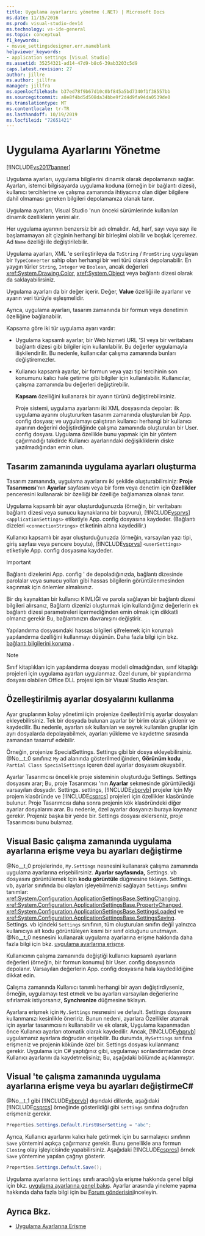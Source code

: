 ```yaml
---
title: Uygulama ayarlarını yönetme (.NET) | Microsoft Docs
ms.date: 11/15/2016
ms.prod: visual-studio-dev14
ms.technology: vs-ide-general
ms.topic: conceptual
f1_keywords:
- msvse_settingsdesigner.err.nameblank
helpviewer_keywords:
- application settings [Visual Studio]
ms.assetid: 35254321-ad14-47d9-b8c6-39ab3203c5d9
caps.latest.revision: 27
author: jillre
ms.author: jillfra
manager: jillfra
ms.openlocfilehash: b37ed78f9b67d10c0bf845a5bd7340f1f38557bb
ms.sourcegitcommit: a8e8f4bd5d508da34bbe9f2d4d9fa94da0539de0
ms.translationtype: MT
ms.contentlocale: tr-TR
ms.lasthandoff: 10/19/2019
ms.locfileid: "72651421"
---
```

# <a name="managing-application-settings-net"></a>Uygulama Ayarlarını Yönetme

[!INCLUDE[vs2017banner](../includes/vs2017banner.md)]

Uygulama ayarları, uygulama bilgilerini dinamik olarak depolamanızı sağlar. Ayarları, istemci bilgisayarda uygulama koduna (örneğin bir bağlantı dizesi), kullanıcı tercihlerine ve çalışma zamanında ihtiyacınız olan diğer bilgilere dahil olmaması gereken bilgileri depolamanıza olanak tanır.

Uygulama ayarları, Visual Studio 'nun önceki sürümlerinde kullanılan dinamik özelliklerin yerini alır.

Her uygulama ayarının benzersiz bir adı olmalıdır. Ad, harf, sayı veya sayı ile başlamamayan alt çizginin herhangi bir birleşimi olabilir ve boşluk içeremez. Ad `Name` özelliği ile değiştirilebilir.

Uygulama ayarları, XML 'e serileştirileya da `ToString` / `FromString` uygulayan bir `TypeConverter` sahip olan herhangi bir veri türü olarak depolanabilir. En yaygın türler `String`, `Integer` ve `Boolean`, ancak değerleri <xref:System.Drawing.Color>, <xref:System.Object> veya bağlantı dizesi olarak da saklayabilirsiniz.

Uygulama ayarları da bir değer içerir. Değer, **Value** özelliği ile ayarlanır ve ayarın veri türüyle eşleşmelidir.

Ayrıca, uygulama ayarları, tasarım zamanında bir formun veya denetimin özelliğine bağlanabilir.

Kapsama göre iki tür uygulama ayarı vardır:

- Uygulama kapsamlı ayarlar, bir Web hizmeti URL 'SI veya bir veritabanı bağlantı dizesi gibi bilgiler için kullanılabilir. Bu değerler uygulamayla ilişkilendirilir. Bu nedenle, kullanıcılar çalışma zamanında bunları değiştiremezler.

- Kullanıcı kapsamlı ayarlar, bir formun veya yazı tipi tercihinin son konumunu kalıcı hale getirme gibi bilgiler için kullanılabilir. Kullanıcılar, çalışma zamanında bu değerleri değiştirebilir.

  **Kapsam** özelliğini kullanarak bir ayarın türünü değiştirebilirsiniz.

  Proje sistemi, uygulama ayarlarını iki XML dosyasında depolar: ilk uygulama ayarını oluştururken tasarım zamanında oluşturulan bir App. config dosyası; ve uygulamayı çalıştıran kullanıcı herhangi bir kullanıcı ayarının değerini değiştirdiğinde çalışma zamanında oluşturulan bir User. config dosyası. Uygulama özellikle bunu yapmak için bir yöntem çağırmadığı takdirde Kullanıcı ayarlarındaki değişikliklerin diske yazılmadığından emin olun.

## <a name="creating-application-settings-at-design-time"></a>Tasarım zamanında uygulama ayarları oluşturma

Tasarım zamanında, uygulama ayarlarını iki şekilde oluşturabilirsiniz: **Proje Tasarımcısı**'nın **Ayarlar** sayfasını veya bir form veya denetim için **Özellikler** penceresini kullanarak bir özelliği bir özelliğe bağlamanıza olanak tanır.

Uygulama kapsamlı bir ayar oluşturduğunuzda (örneğin, bir veritabanı bağlantı dizesi veya sunucu kaynaklarına bir başvuru), [!INCLUDE[vsprvs](../includes/vsprvs-md.md)] `<applicationSettings>` etiketiyle App. config dosyasına kaydeder. (Bağlantı dizeleri `<connectionStrings>` etiketinin altına kaydedilir.)

Kullanıcı kapsamlı bir ayar oluşturduğunuzda (örneğin, varsayılan yazı tipi, giriş sayfası veya pencere boyutu), [!INCLUDE[vsprvs](../includes/vsprvs-md.md)] `<userSettings>` etiketiyle App. config dosyasına kaydeder.

> [!IMPORTANT]
> Bağlantı dizelerini App. config ' de depoladığınızda, bağlantı dizesinde parolalar veya sunucu yolları gibi hassas bilgilerin görüntülenmesinden kaçınmak için önlemler almalısınız.
>
> Bir dış kaynaktan bir kullanıcı KIMLIĞI ve parola sağlayan bir bağlantı dizesi bilgileri alırsanız, Bağlantı dizenizi oluşturmak için kullandığınız değerlerin ek bağlantı dizesi parametreleri içermediğinden emin olmak için dikkatli olmanız gerekir Bu, bağlantınızın davranışını değiştirir.
>
> Yapılandırma dosyasındaki hassas bilgileri şifrelemek için korumalı yapılandırma özelliğini kullanmayı düşünün. Daha fazla bilgi için bkz. [bağlantı bilgilerini koruma](https://msdn.microsoft.com/library/1471f580-bcd4-4046-bdaf-d2541ecda2f4) .

> [!NOTE]
> Sınıf kitaplıkları için yapılandırma dosyası modeli olmadığından, sınıf kitaplığı projeleri için uygulama ayarları uygulanmaz. Özel durum, bir yapılandırma dosyası olabilen Office DLL projesi için bir Visual Studio Araçları.

## <a name="using-customized-settings-files"></a>Özelleştirilmiş ayarlar dosyalarını kullanma

Ayar gruplarının kolay yönetimi için projenize özelleştirilmiş ayarlar dosyaları ekleyebilirsiniz. Tek bir dosyada bulunan ayarlar bir birim olarak yüklenir ve kaydedilir. Bu nedenle, ayarları sık kullanılan ve seyrek kullanılan gruplar için ayrı dosyalarda depolayabilmek, ayarları yükleme ve kaydetme sırasında zamandan tasarruf edebilir.

Örneğin, projenize SpecialSettings. Settings gibi bir dosya ekleyebilirsiniz. @No__t_0 sınıfınız `My` ad alanında gösterilmediğinden, **Görünüm kodu** , `Partial Class SpecialSettings` içeren özel ayarlar dosyasını okuyabilir.

Ayarlar Tasarımcısı öncelikle proje sisteminin oluşturduğu Settings. Settings dosyasını arar; Bu, proje Tasarımcısı 'nın **Ayarlar** sekmesinde görüntülediği varsayılan dosyadır. Settings. settings, [!INCLUDE[vbprvb](../includes/vbprvb-md.md)] projeler Için My projem klasöründe ve [!INCLUDE[csprcs](../includes/csprcs-md.md)] projeleri için özellikler klasöründe bulunur. Proje Tasarımcısı daha sonra projenin kök klasöründeki diğer ayarlar dosyalarını arar. Bu nedenle, özel ayarlar dosyanızı buraya koymanız gerekir. Projeniz başka bir yerde bir. Settings dosyası eklerseniz, proje Tasarımcısı bunu bulamaz.

## <a name="accessing-or-changing-application-settings-at-run-time-in-visual-basic"></a>Visual Basic çalışma zamanında uygulama ayarlarına erişme veya bu ayarları değiştirme

@No__t_0 projelerinde, `My.Settings` nesnesini kullanarak çalışma zamanında uygulama ayarlarına erişebilirsiniz. **Ayarlar sayfasında,** Settings. vb dosyasını görüntülemek Için **kodu görüntüle** düğmesine tıklayın. Settings. vb, ayarlar sınıfında bu olayları işleyebilmenizi sağlayan `Settings` sınıfını tanımlar: <xref:System.Configuration.ApplicationSettingsBase.SettingChanging>, <xref:System.Configuration.ApplicationSettingsBase.PropertyChanged>, <xref:System.Configuration.ApplicationSettingsBase.SettingsLoaded> ve <xref:System.Configuration.ApplicationSettingsBase.SettingsSaving>. Settings. vb içindeki `Settings` sınıfının, tüm oluşturulan sınıfın değil yalnızca kullanıcıya ait kodu görüntüleyen kısmi bir sınıf olduğunu unutmayın. @No__t_0 nesnesini kullanarak uygulama ayarlarına erişme hakkında daha fazla bilgi için bkz. [uygulama ayarlarına erişme](https://msdn.microsoft.com/library/e38d0cc7-247a-46ca-ba04-f2913f0adb2e).

Kullanıcının çalışma zamanında değiştiği kullanıcı kapsamlı ayarların değerleri (örneğin, bir formun konumu) bir User. config dosyasında depolanır. Varsayılan değerlerin App. config dosyasına hala kaydedildiğine dikkat edin.

Çalışma zamanında Kullanıcı tanımlı herhangi bir ayarı değiştirdiyseniz, örneğin, uygulamayı test etmek ve bu ayarları varsayılan değerlerine sıfırlamak istiyorsanız, **Synchronize** düğmesine tıklayın.

Ayarlara erişmek için `My.Settings` nesnesini ve default. Settings dosyasını kullanmanızı kesinlikle öneririz. Bunun nedeni, ayarlara Özellikler atamak için ayarlar tasarımcısını kullanabilir ve ek olarak, Uygulama kapanmadan önce Kullanıcı ayarları otomatik olarak kaydedilir. Ancak, [!INCLUDE[vbprvb](../includes/vbprvb-md.md)] uygulamanız ayarlara doğrudan erişebilir. Bu durumda, `MySettings` sınıfına erişmeniz ve projenin kökünde özel bir. Settings dosyası kullanmanız gerekir. Uygulama için C# yaptığınız gibi, uygulamayı sonlandırmadan önce Kullanıcı ayarlarını da kaydetmelisiniz; Bu, aşağıdaki bölümde açıklanmıştır.

<!-- markdownlint-disable MD003 MD020 -->
## <a name="accessing-or-changing-application-settings-at-run-time-in-visual-c"></a>Visual 'te çalışma zamanında uygulama ayarlarına erişme veya bu ayarları değiştirmeC#
<!-- markdownlint-enable MD003 MD020 -->

@No__t_1 gibi [!INCLUDE[vbprvb](../includes/vbprvb-md.md)] dışındaki dillerde, aşağıdaki [!INCLUDE[csprcs](../includes/csprcs-md.md)] örneğinde gösterildiği gibi `Settings` sınıfına doğrudan erişmeniz gerekir.

```csharp
Properties.Settings.Default.FirstUserSetting = "abc";
```

Ayrıca, Kullanıcı ayarlarını kalıcı hale getirmek için bu sarmalayıcı sınıfının `Save` yöntemini açıkça çağırmanız gerekir. Bunu genellikle ana formun `Closing` olay işleyicisinde yapabilirsiniz. Aşağıdaki [!INCLUDE[csprcs](../includes/csprcs-md.md)] örnek `Save` yöntemine yapılan çağrıyı gösterir.

```csharp
Properties.Settings.Default.Save();
```

Uygulama ayarlarına `Settings` sınıfı aracılığıyla erişme hakkında genel bilgi için bkz. [uygulama ayarlarına genel bakış](https://msdn.microsoft.com/library/0dd8bca5-a6bf-4ac4-8eec-5725d08b38dc). Ayarlar arasında yineleme yapma hakkında daha fazla bilgi için bu [Forum gönderisini](http://social.msdn.microsoft.com/Forums/vstudio/40fbb470-f1e8-4a02-a4a0-9f62b54d0fc4/is-this-possible-propertiessettingsdefault?forum=csharpgeneral)inceleyin.

## <a name="see-also"></a>Ayrıca Bkz.

- [Uygulama Ayarlarına Erişme](https://msdn.microsoft.com/library/e38d0cc7-247a-46ca-ba04-f2913f0adb2e)
